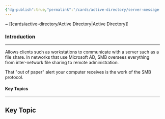 ```yaml
---
{"dg-publish":true,"permalink":"/cards/active-directory/server-message-block-smb/"}
---
```


~ [[cards/active-directory/Active Directory\|Active Directory]]
### Introduction
---
Allows clients such as workstations to communicate with a server such as a file share. In networks that use Microsoft AD, SMB oversees everything from inter-network file sharing to remote administration.

That "out of paper" alert your computer receives is the work of the SMB protocol.


#### Key Topics
---
## Key Topic


